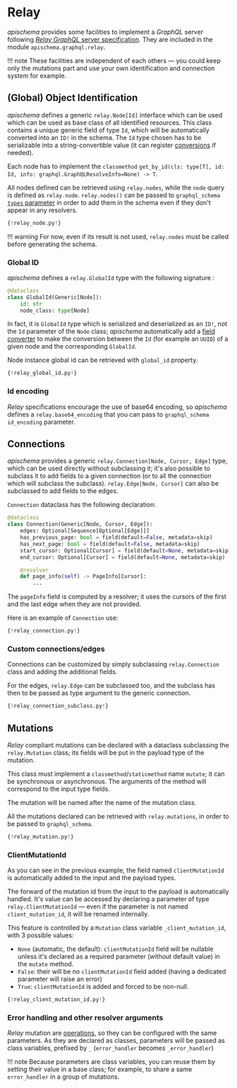 # Relay

*apischema* provides some facilities to implement a *GraphQL* server following [*Relay* *GraphQL* server specification](https://relay.dev/docs/en/graphql-server-specification). They are included in the module `apischema.graphql.relay`.

!!! note
    These facilities are independent of each others — you could keep only the mutations part and use your own identification and connection system for example.


## (Global) Object Identification

*apischema* defines a generic `relay.Node[Id]` interface which can be used which can be used as base class of all identified resources. This class contains a unique generic field of type `Id`, which will be automatically converted into an `ID!` in the schema. The `Id` type chosen has to be serializable into a string-convertible value (it can register [conversions](../conversions.md) if needed).

Each node has to implement the `classmethod` `get_by_id(cls: type[T], id: Id, info: graphql.GraphQLResolveInfo=None) -> T`.

All nodes defined can be retrieved using `relay.nodes`, while the `node` query is defined as `relay.node`. `relay.nodes()` can be passed to `graphql_schema` [`types` parameter](schema.md#additional-types) in order to add them in the schema even if they don't appear in any resolvers.


```python
{!relay_node.py!}
```

!!! warning
    For now, even if its result is not used, `relay.nodes` must be called before generating the schema.

### Global ID

*apischema* defines a `relay.GlobalId` type with the following signature :

```python
@dataclass
class GlobalId(Generic[Node]):
    id: str
    node_class: type[Node]
```
In fact, it is `GlobalId` type which is serialized and deserialized as an `ID!`, not the `Id` parameter of the `Node` class; *apischema* automatically add a [field converter](../conversions.md#field-conversions) to make the conversion between the `Id` (for example an `UUID`) of a given node and the corresponding `GlobalId`.

Node instance global id can be retrieved with `global_id` property.

```python
{!relay_global_id.py!}
```

### Id encoding

*Relay* specifications encourage the use of base64 encoding, so *apischema* defines a `relay.base64_encoding` that you can pass to `graphql_schema` `id_encoding` parameter.

## Connections

*apischema* provides a generic `relay.Connection[Node, Cursor, Edge]` type, which can be used directly without subclassing it; it's also possible to subclass it to add fields to a given connection (or to all the connection which will subclass the subclass). `relay.Edge[Node, Cursor]` can also be subclassed to add fields to the edges.

`Connection` dataclass has the following declaration:
```python
@dataclass
class Connection(Generic[Node, Cursor, Edge]):
    edges: Optional[Sequence[Optional[Edge]]]
    has_previous_page: bool = field(default=False, metadata=skip)
    has_next_page: bool = field(default=False, metadata=skip)
    start_cursor: Optional[Cursor] = field(default=None, metadata=skip)
    end_cursor: Optional[Cursor] = field(default=None, metadata=skip)

    @resolver
    def page_info(self) -> PageInfo[Cursor]:
        ...
```

The `pageInfo` field is computed by a resolver; it uses the cursors of the first and the last edge when they are not provided.

Here is an example of `Connection` use:

```python
{!relay_connection.py!}
```

### Custom connections/edges

Connections can be customized by simply subclassing `relay.Connection` class and adding the additional fields.

For the edges, `relay.Edge` can be subclassed too, and the subclass has then to be passed as type argument to the generic connection.


```python
{!relay_connection_subclass.py!}
```

## Mutations

*Relay* compliant mutations can be declared with a dataclass subclassing the `relay.Mutation` class; its fields will be put in the payload type of the mutation.

This class must implement a `classmethod`/`staticmethod` name `mutate`; it can be synchronous or asynchronous. The arguments of the method will correspond to the input type fields.

The mutation will be named after the name of the mutation class.

All the mutations declared can be retrieved with `relay.mutations`, in order to be passed to `graphql_schema`.

```python
{!relay_mutation.py!}
```

### ClientMutationId

As you can see in the previous example, the field named `clientMutationId` is automatically added to the input and the payload types. 

The forward of the mutation id from the input to the payload is automatically handled. It's value can be accessed by declaring a parameter of type `relay.ClientMutationId` — even if the parameter is not named `client_mutation_id`, it will be renamed internally.

This feature is controlled by a `Mutation` class variable `_client_mutation_id`, with 3 possible values:

- `None` (automatic, the default): `clientMutationId` field will be nullable unless it's declared as a required parameter (without default value) in the `mutate` method.
- `False`: their will be no `clientMutationId` field added (having a dedicated parameter will raise an error)
- `True`: `clientMutationId` is added and forced to be non-null.

```python
{!relay_client_mutation_id.py!}
```

### Error handling and other resolver arguments

*Relay* mutation are [operations](schema.md#operations), so they can be configured with the same parameters. As they are declared as classes, parameters will be passed as class variables, prefixed by `_` (`error_handler` becomes `_error_handler`)

!!! note
    Because parameters are class variables, you can reuse them by setting their value in a base class; for example, to share a same `error_handler` in a group of mutations.


